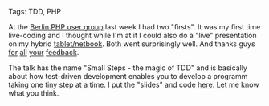 Tags: TDD, PHP

At the [Berlin PHP user group][bephpug] last week I had two "firsts". It was my first time live-coding and I thought while I'm at it I could also do a "live" presentation on my hybrid [tablet/netbook][t500]. Both went surprisingly well. And thanks guys [for][comment1] [all][comment2] [your][comment3] [feedback][comment4].

The talk has the name "Small Steps - the magic of TDD" and is basically about how test-driven development enables you to develop a programm taking one tiny step at a time. I put the "slides" and code [here][talk]. Let me know what you think.

[bephpug]: http://bephpug.de
[t500]: http://www.samsung.com/us/computer/pcs/XE500T1C-A05US
[talk]: /res/Nikolas_Martens_Small_steps__bephpug.zip
[comment1]: https://twitter.com/__edorian/status/385123964148019200
[comment2]: https://twitter.com/klimpong/status/385109934956093440
[comment3]: https://twitter.com/bephpug/status/385107357145239552
[comment4]: https://twitter.com/localheinz/status/385276391639773184